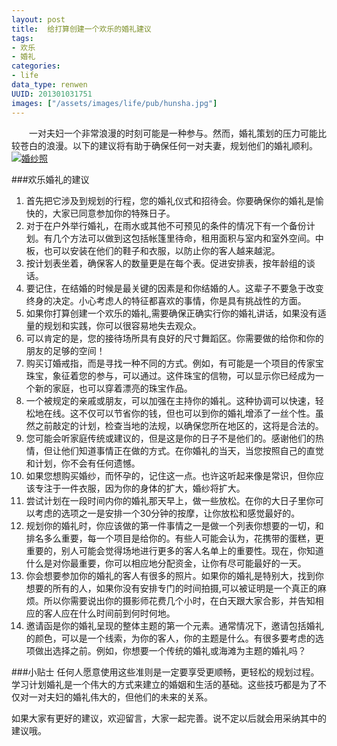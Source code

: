 ```yaml
--- 
layout: post
title:  给打算创建一个欢乐的婚礼建议
tags: 
- 欢乐
- 婚礼
categories:
- life
data_type: renwen
UUID: 201301031751
images: ["/assets/images/life/pub/hunsha.jpg"]
---
```


  　　一对夫妇一个非常浪漫的时刻可能是一种参与。然而，婚礼策划的压力可能比较苍白的浪漫。以下的建议将有助于确保任何一对夫妻，规划他们的婚礼顺利。
<a href="{{site.static_url}}/assets/images/life/pub/hunsha.jpg" alt="婚纱照">
<img src="{{site.static_url}}/assets/images/life/pub/hunsha.jpg" alt="婚纱照"></img>
</a>

###欢乐婚礼的建议
<ol>
<li>
首先把它涉及到规划的行程，您的婚礼仪式和招待会。你要确保你的婚礼是愉快的，大家已同意参加你的特殊日子。
</li>
<li>
对于在户外举行婚礼，在雨水或其他不可预见的条件的情况下有一个备份计划。有几个方法可以做到这包括帐篷里待命，租用面积与室内和室外空间。中板，也可以安装在他们的鞋子和衣服，以防止你的客人越来越泥。
</li>
<li>
按计划表坐着，确保客人的数量更是在每个表。促进安排表，按年龄组的谈话。
</li>
<li>
要记住，在结婚的时候是最关键的因素是和你结婚的人。这辈子不要急于改变终身的决定。小心考虑人的特征都喜欢的事情，你是具有挑战性的方面。
</li>
<li>
如果你打算创建一个欢乐的婚礼,需要确保正确实行你的婚礼讲话，如果没有适量的规划和实践，你可以很容易地失去观众。
</li>
<li>
可以肯定的是，您的接待场所具有良好的尺寸舞蹈区。你需要做的给你和你的朋友的足够的空间！
</li>
<li>
购买订婚戒指，而是寻找一种不同的方式。例如，有可能是一个项目的传家宝珠宝，象征着您的参与，可以通过。这件珠宝的信物，可以显示你已经成为一个新的家庭，也可以穿着漂亮的珠宝作品。
</li>
<li>
一个被规定的亲戚或朋友，可以加强在主持你的婚礼。这种协调可以快速，轻松地在线。这不仅可以节省你的钱，但也可以到你的婚礼增添了一丝个性。虽然之前敲定的计划，检查当地的法规，以确保您所在地区的，这将是合法的。
</li>
<li>
您可能会听家庭传统或建议的，但是这是你的日子不是他们的。感谢他们的热情，但让他们知道事情正在做的方式。在你婚礼的当天，当您按照自己的直觉和计划，你不会有任何遗憾。
</li>
<li>
如果您想购买婚纱，而怀孕的，记住这一点。也许这听起来像是常识，但你应该专注于一件衣服，因为你的身体的扩大，婚纱将扩大。
</li>
<li>
尝试计划在一段时间内你的婚礼那天早上，做一些放松。在你的大日子里你可以考虑的选项之一是安排一个30分钟的按摩，让你放松和感觉最好的。
</li>
<li>
规划你的婚礼时，你应该做的第一件事情之一是做一个列表你想要的一切，和排名多么重要，每一个项目是给你的。有些人可能会认为，花携带的蛋糕，更重要的，别人可能会觉得场地进行更多的客人名单上的重要性。现在，你知道什么是对你最重要，你可以相应地分配资金，让你有尽可能最好的一天。
</li>
<li>
你会想要参加你的婚礼的客人有很多的照片。如果你的婚礼是特别大，找到你想要的所有的人，如果你没有安排专门的时间拍摄,可以被证明是一个真正的麻烦。所以你需要说出你的摄影师花费几个小时，在白天跟大家合影，并告知相应的客人应在什么时间前到何时何地。
</li>
<li>
邀请函是你的婚礼呈现的整体主题的第一个元素。通常情况下，邀请包括婚礼的颜色，可以是一个线索，为你的客人，你的主题是什么。有很多要考虑的选项做出选择之前。例如，你想要一个传统的婚礼或海滩为主题的婚礼吗？
</li>
</ol>

###小贴士
任何人愿意使用这些准则是一定要享受更顺畅，更轻松的规划过程。学习计划婚礼是一个伟大的方式来建立的婚姻和生活的基础。这些技巧都是为了不仅对一对夫妇的婚礼伟大的，但他们的未来的关系。

如果大家有更好的建议，欢迎留言，大家一起完善。说不定以后就会用采纳其中的建议哦。
